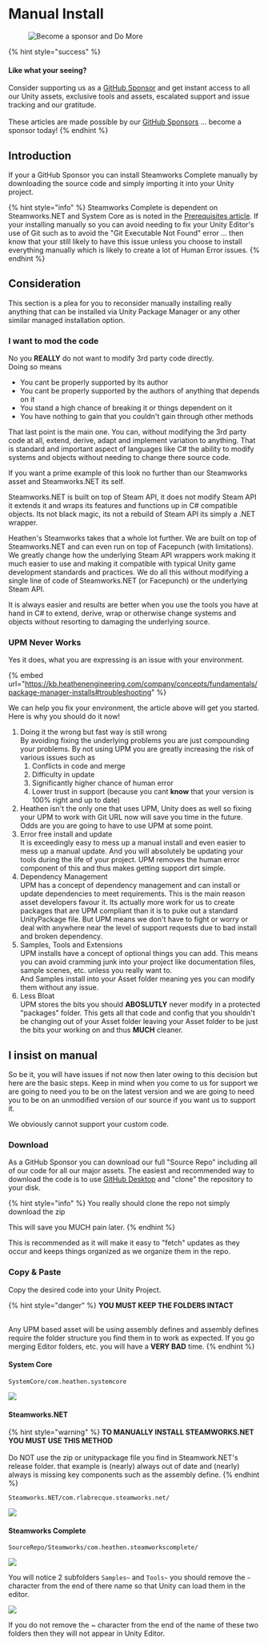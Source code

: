 # Manual Install

<figure><img src="../../../../.gitbook/assets/512x128 Sponsor Banner.png" alt="Become a sponsor and Do More"><figcaption></figcaption></figure>

{% hint style="success" %}
#### Like what your seeing?

Consider supporting us as a [GitHub Sponsor](../../../../company/become-a-sponsor.md) and get instant access to all our Unity assets, exclusive tools and assets, escalated support and issue tracking and our gratitude.\
\
These articles are made possible by our [GitHub Sponsors](https://github.com/sponsors/heathen-engineering) ... become a sponsor today!
{% endhint %}

## Introduction

If your a GitHub Sponsor you can install Steamworks Complete manually by downloading the source code and simply importing it into your Unity project.

{% hint style="info" %}
Steamworks Complete is dependent on Steamworks.NET and System Core as is noted in the [Prerequisites article](prerequisites.md). If your installing manually so you can avoid needing to fix your Unity Editor's use of Git such as to avoid the "Git Executable Not Found" error ... then know that your still likely to have this issue unless you choose to install everything manually which is likely to create a lot of Human Error issues.
{% endhint %}

## Consideration

This section is a plea for you to reconsider manually installing really anything that can be installed via Unity Package Manager or any other similar managed installation option.&#x20;

### I want to mod the code

No you **REALLY** do not want to modify 3rd party code directly. \
Doing so means

* You cant be properly supported by its author
* You cant be properly supported by the authors of anything that depends on it
* You stand a high chance of breaking it or things dependent on it
* You have nothing to gain that you couldn't gain through other methods

That last point is the main one. You can, without modifying the 3rd party code at all, extend, derive, adapt and implement variation to anything. That is standard and important aspect of languages like C# the ability to modify systems and objects without needing to change there source code.

If you want a prime example of this look no further than our Steamworks asset and Steamworks.NET its self.&#x20;

Steamworks.NET is built on top of Steam API, it does not modify Steam API it extends it and wraps its features and functions up in C# compatible objects. Its not black magic, its not a rebuild of Steam API its simply a .NET wrapper.

Heathen's Steamworks takes that a whole lot further. We are built on top of Steamworks.NET and can even run on top of Facepunch (with limitations). We greatly change how the underlying Steam API wrappers work making it much easier to use and making it compatible with typical Unity game development standards and practices. We do all this without modifying a single line of code of Steamworks.NET (or Facepunch) or the underlying Steam API.

It is always easier and results are better when you use the tools you have at hand in C# to extend, derive, wrap or otherwise change systems and objects without resorting to damaging the underlying source.

### UPM Never Works

Yes it does, what you are expressing is an issue with your environment.

{% embed url="https://kb.heathenengineering.com/company/concepts/fundamentals/package-manager-installs#troubleshooting" %}

We can help you fix your environment, the article above will get you started. \
Here is why you should do it now!

1. Doing it the wrong but fast way is still wrong\
   By avoiding fixing the underlying problems you are just compounding your problems. By not using UPM you are greatly increasing the risk of various issues such as&#x20;
   1. Conflicts in code and merge
   2. Difficulty in update
   3. Significantly higher chance of human error
   4. Lower trust in support (because you cant **know** that your version is 100% right and up to date)
2. Heathen isn't the only one that uses UPM, Unity does as well so fixing your UPM to work with Git URL now will save you time in the future. Odds are you are going to have to use UPM at some point.
3. Error free install and update\
   It is exceedingly easy to mess up a manual install and even easier to mess up a manual update. And you will absolutely be updating your tools during the life of your project. UPM removes the human error component of this and thus makes getting support dirt simple.
4. Dependency Management\
   UPM has a concept of dependency management and can install or update dependencies to meet requirements. This is the main reason asset developers favour it. Its actually more work for us to create packages that are UPM compliant than it is to puke out a standard UnityPackage file. But UPM means we don't have to fight or worry or deal with anywhere near the level of support requests due to bad install and broken dependency.
5. Samples, Tools and Extensions\
   UPM installs have a concept of optional things you can add. This means you can avoid cramming junk into your project like documentation files, sample scenes, etc. unless you really want to.\
   And Samples install into your Asset folder meaning yes you can modify them without any issue.
6. Less Bloat\
   UPM stores the bits you should **ABOSLUTLY** never modify in a protected "packages" folder. This gets all that code and config that you shouldn't be changing out of your Asset folder leaving your Asset folder to be just the bits your working on and thus **MUCH** cleaner.

## I insist on manual

So be it, you will have issues if not now then later owing to this decision but here are the basic steps. Keep in mind when you come to us for support we are going to need you to be on the latest version and we are going to need you to be on an unmodified version of our source if you want us to support it.&#x20;

We obviously cannot support your custom code.

### Download

As a GitHub Sponsor you can download our full "Source Repo" including all of our code for all our major assets. The easiest and recommended way to download the code is to use [GitHub Desktop](https://desktop.github.com/) and "clone" the repository to your disk.

{% hint style="info" %}
You really should clone the repo not simply download the zip

This will save you MUCH pain later.
{% endhint %}

This is recommended as it will make it easy to "fetch" updates as they occur and keeps things organized as we organize them in the repo.

### Copy & Paste

Copy the desired code into your Unity Project.&#x20;

{% hint style="danger" %}
**YOU MUST KEEP THE FOLDERS INTACT**

\
Any UPM based asset will be using assembly defines and assembly defines require the folder structure you find them in to work as expected. If you go merging Editor folders, etc. you will have a **VERY BAD** time.
{% endhint %}

#### System Core

`SystemCore/com.heathen.systemcore`

![](<../../../../.gitbook/assets/image (1) (3).png>)

#### Steamworks.NET

{% hint style="warning" %}
**TO MANUALLY INSTALL STEAMWORKS.NET YOU MUST USE THIS METHOD**\
\
Do NOT use the zip or unitypackage file you find in Steamwork.NET's release folder. that example is (nearly) always out of date and (nearly) always is missing key components such as the assembly define.
{% endhint %}

`Steamworks.NET/com.rlabrecque.steamworks.net/`

![](<../../../../.gitbook/assets/image (6) (1).png>)

#### Steamworks Complete

`SourceRepo/Steamworks/com.heathen.steamworkscomplete/`&#x20;

![](<../../../../.gitbook/assets/image (7) (1).png>)

You will notice 2 subfolders `Samples~` and `Tools~` you should remove the `~` character from the end of there name so that Unity can load them in the editor.&#x20;

![](<../../../../.gitbook/assets/image (1) (2).png>)

If you do not remove the \~ character from the end of the name of these two folders then they will not appear in Unity Editor.
